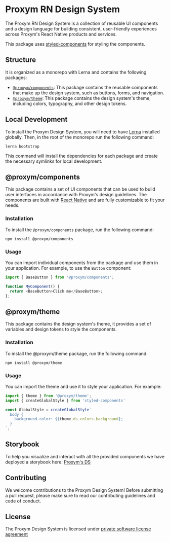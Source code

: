 # Proxym RN Design System

The Proxym RN Design System is a collection of reusable UI components and a design language for building consistent, user-friendly experiences across Proxym's React Native products and services.

This package uses [styled-components](https://styled-components.com/) for styling the components.

## Structure
It is organized as a monorepo with Lerna and contains the following packages:

- [`@proxym/components`](#proxymcomponents): This package contains the reusable components that make up the design system, such as buttons, forms, and navigation.
- [`@proxym/theme`](#proxymtheme): This package contains the design system's theme, including colors, typography, and other design tokens.

## Local Development

To install the Proxym Design System, you will need to have [Lerna](https://lernajs.io/) installed globally. Then, in the root of the monorepo run the following command:
```
lerna bootstrap
```
This command will install the dependencies for each package and create the necessary symlinks for local development.
## @proxym/components
This package contains a set of UI components that can be used to build user interfaces in accordance with Proxym's design guidelines. The components are built with [React Native](https://facebook.github.io/react-native/) and are fully customizable to fit your needs.

### Installation

To install the `@proxym/components` package, run the following command:
```
npm install @proxym/components
```
### Usage

You can import individual components from the package and use them in your application. For example, to use the `Button` component:

```js
import { BaseButton } from '@proxym/components';

function MyComponent() {
  return <BaseButton>Click me</BaseButton>;
};
```
## @proxym/theme

This package contains the design system's theme, it provides a set of variables and design tokens to style the components.

### Installation
To install the @proxym/theme package, run the following command:
```
npm install @proxym/theme
```
### Usage
You can import the theme and use it to style your application. For example:
```js
import { theme } from '@proxym/theme';
import { createGlobalStyle } from 'styled-components'

const GlobalStyle = createGlobalStyle`
  body {
    background-color: ${theme.ds.colors.background};
  }
`;
```
## Storybook
To help you visualize and interact with all the provided components we have deployed a storybook here: [Proxym's DS](https://ghassen-mellassi.pages.proxym-it.tn/react-native-starter/proxym-rn-design-system)
## Contributing
We welcome contributions to the Proxym Design System! Before submitting a pull request, please make sure to read our contributing guidelines and code of conduct.
## License
The Proxym Design System is licensed under [private software license agreement](LICENSE)
